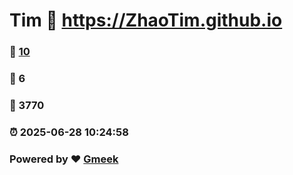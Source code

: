 # Tim :link: https://ZhaoTim.github.io 
### :page_facing_up: [10](https://ZhaoTim.github.io/tag.html) 
### :speech_balloon: 6 
### :hibiscus: 3770 
### :alarm_clock: 2025-06-28 10:24:58 
### Powered by :heart: [Gmeek](https://github.com/Meekdai/Gmeek)
